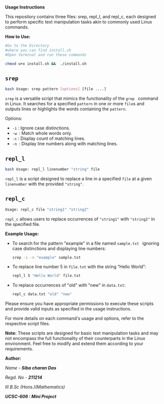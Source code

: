 **Usage Instructions**

This repository contains three files: srep, repl_l, and repl_c, each designed to perform specific text manipulation tasks akin to commonly used Linux commands.

**How to Use:**

```bash
#Go to the Directory
#where you can find install.sh
#Open terminal and run these commands

chmod u+x install.sh &&  ./install.sh
```



## `srep`

```bash
bash Usage: srep pattern [options] [file ....] 
```

`srep` is a versatile script that mimics the functionality of the `grep ` command in Linux. It searches for a specified `pattern` in one or more `file`s and outputs lines or highlights the words containing the `pattern`.

Options:

- `-i` : Ignore case distinctions.
- `-w `: Match whole words only.
- `-c` : Display count of matching lines.
- `-n `: Display line numbers along with matching lines.



## `repl_l`
```bash
bash Usage: repl_l linenumber "string" file
```

`repl_l` is a script designed to replace a line in a specified `file` at a given `linenumber` with the provided `"string"`.



## `repl_c`
```bash
Usage: repl_c file "string1" "string2"
```



`repl_c` allows users to replace occurrences of `"string1"` with `"string2"` in the specified file.



**Example Usage:**

- To search for the pattern "example" in a file named `sample.txt ` ignoring case distinctions and displaying line numbers:

  ```bash
  srep -i -n "example" sample.txt
  ```

- To replace line number 5 in `file.txt` with the string “Hello World”:

  ```bash
  repl_l 5 "Hello World" file.txt
  ```

- To replace occurrences of "old" with "new" in `data.txt`:

  ```bash
  repl_c data.txt "old" "new"
  ```

Please ensure you have appropriate permissions to execute these scripts and provide valid inputs as specified in the usage instructions.

For more details on each command's usage and options, refer to the respective script files.

**Note:**
These scripts are designed for basic text manipulation tasks and may not encompass the full functionality of their counterparts in the Linux environment. Feel free to modify and extend them according to your requirements.

**Author:**

*Name - **Siba charan Das***

*Regd. No - **211214***

*III B.Sc (Hons.)(Mathematics)*

***UCSC-606 : Mini Project***